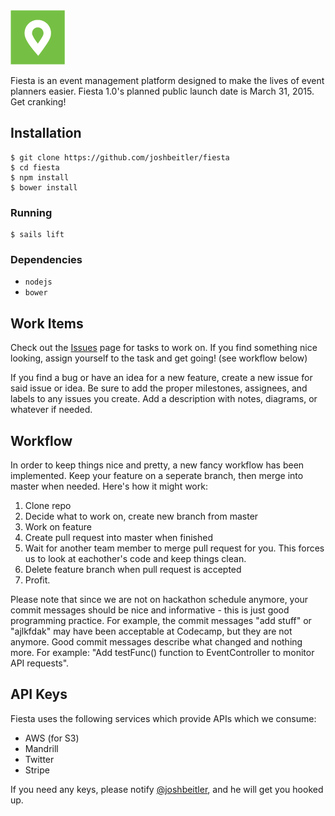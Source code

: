 <img src="docs/resc/logotype-wip-hq.png">

Fiesta is an event management platform designed to make the lives of event 
planners easier. Fiesta 1.0's planned public launch date is March 31, 2015. Get
 cranking!

## Installation

```
$ git clone https://github.com/joshbeitler/fiesta
$ cd fiesta
$ npm install
$ bower install
```

### Running

```
$ sails lift
```

### Dependencies

- `nodejs`
- `bower`


## Work Items

Check out the [Issues](https://github.com/joshbeitler/fiesta/issues) page for
tasks to work on. If you find something nice looking, assign yourself to the
task and get going! (see workflow below)

If you find a bug or have an idea for a new feature, create a new issue for said
issue or idea. Be sure to add the proper milestones, assignees, and labels to
any issues you create. Add a description with notes, diagrams, or whatever if
needed.

## Workflow

In order to keep things nice and pretty, a new fancy workflow has been
implemented. Keep your feature on a seperate branch, then merge into master
when needed. Here's how it might work:

1. Clone repo
2. Decide what to work on, create new branch from master
3. Work on feature
4. Create pull request into master when finished
5. Wait for another team member to merge pull request for you. This forces us
to look at eachother's code and keep things clean.
6. Delete feature branch when pull request is accepted
7. Profit.

Please note that since we are not on hackathon schedule anymore, your commit
messages should be nice and informative - this is just good programming
practice. For example, the commit messages "add stuff" or "ajlkfdak" may have
been acceptable at Codecamp, but they are not anymore. Good commit messages
describe what changed and nothing more. For example: "Add testFunc() function to
EventController to monitor API requests".

## API Keys

Fiesta uses the following services which provide APIs which we consume:

- AWS (for S3)
- Mandrill
- Twitter
- Stripe

If you need any keys, please notify 
[@joshbeitler](https://github.com/joshbeitler), and he will get you hooked up.
